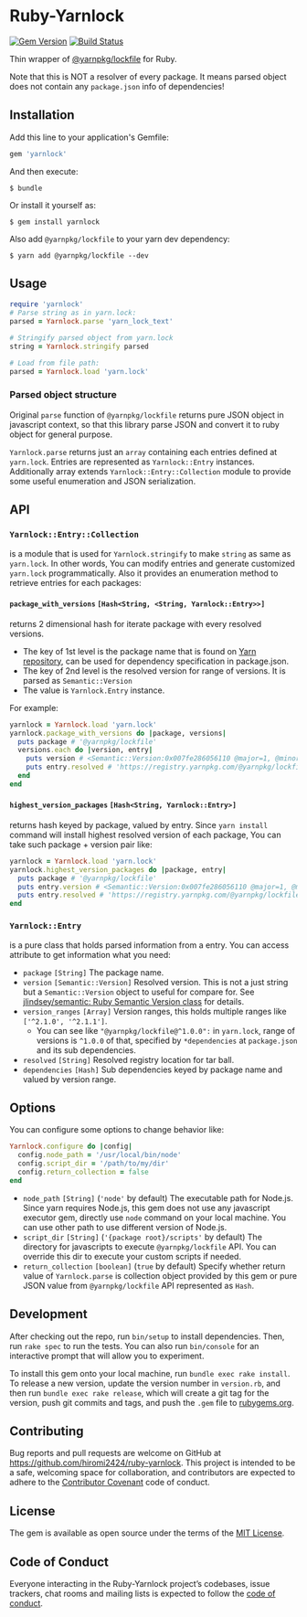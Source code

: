 # Ruby-Yarnlock

[![Gem Version](https://badge.fury.io/rb/yarnlock.svg)](https://badge.fury.io/rb/yarnlock)
[![Build Status](https://travis-ci.org/hiromi2424/ruby-yarnlock.svg?branch=master)](https://travis-ci.org/hiromi2424/ruby-yarnlock)

Thin wrapper of [@yarnpkg/lockfile](https://yarnpkg.com/en/package/@yarnpkg/lockfile) for Ruby.

Note that this is NOT a resolver of every package.
It means parsed object does not contain any `package.json` info of dependencies!

## Installation

Add this line to your application's Gemfile:

```ruby
gem 'yarnlock'
```

And then execute:

    $ bundle

Or install it yourself as:

    $ gem install yarnlock

Also add `@yarnpkg/lockfile` to your yarn dev dependency:

    $ yarn add @yarnpkg/lockfile --dev


## Usage

```ruby
require 'yarnlock'
# Parse string as in yarn.lock:
parsed = Yarnlock.parse 'yarn_lock_text'

# Stringify parsed object from yarn.lock
string = Yarnlock.stringify parsed

# Load from file path:
parsed = Yarnlock.load 'yarn.lock'
```

### Parsed object structure

Original `parse` function of `@yarnpkg/lockfile` returns pure JSON object in javascript context, so that this library parse JSON and convert it to ruby object for general purpose.

`Yarnlock.parse` returns just an `array` containing each entries defined at `yarn.lock`. Entries are represented as `Yarnlock::Entry` instances. Additionally array extends `Yarnlock::Entry::Collection` module to provide some useful enumeration and JSON serialization.

## API

### `Yarnlock::Entry::Collection`

is a module that is used for `Yarnlock.stringify` to make `string` as same as `yarn.lock`. In other words, You can modify entries and generate customized `yarn.lock` programmatically. Also it provides an enumeration method to retrieve entries for each packages:

#### `package_with_versions` `[Hash<String, <String, Yarnlock::Entry>>]`

returns 2 dimensional hash for iterate package with every resolved versions.

- The key of 1st level is the package name that is found on [Yarn repository](https://yarnpkg.com), can be used for dependency specification in package.json.
- The key of 2nd level is the resolved version for range of versions. It is parsed as `Semantic::Version`
- The value is `Yarnlock.Entry` instance.

For example:

```ruby
yarnlock = Yarnlock.load 'yarn.lock'
yarnlock.package_with_versions do |package, versions|
  puts package # '@yarnpkg/lockfile'
  versions.each do |version, entry|
    puts version # <Semantic::Version:0x007fe286056110 @major=1, @minor=0, @patch=0, @pre=nil, @build=nil, @version="1.0.0">
    puts entry.resolved # 'https://registry.yarnpkg.com/@yarnpkg/lockfile/-/lockfile-1.0.0.tgz#33d1dbb659a23b81f87f048762b35a446172add3'
  end
end
```


#### `highest_version_packages` `[Hash<String, Yarnlock::Entry>]`

returns hash keyed by package, valued by entry. Since `yarn install` command will install highest resolved version of each package, You can take such package + version pair like:

```ruby
yarnlock = Yarnlock.load 'yarn.lock'
yarnlock.highest_version_packages do |package, entry|
  puts package # '@yarnpkg/lockfile'
  puts entry.version # <Semantic::Version:0x007fe286056110 @major=1, @minor=0, @patch=0, @pre=nil, @build=nil, @version="1.0.0">
  puts entry.resolved # 'https://registry.yarnpkg.com/@yarnpkg/lockfile/-/lockfile-1.0.0.tgz#33d1dbb659a23b81f87f048762b35a446172add3'
end
```

### `Yarnlock::Entry`

is a pure class that holds parsed information from a entry. You can access attribute to get information what you need:

- `package` `[String]` The package name.
- `version` `[Semantic::Version]` Resolved version. This is not a just string but a `Semantic::Version` object to useful for compare for. See  [jlindsey/semantic: Ruby Semantic Version class](https://github.com/jlindsey/semantic/) for details.
- `version_ranges` `[Array]` Version ranges, this holds multiple ranges like `['^2.1.0', '^2.1.1']`.
  - You can see like `"@yarnpkg/lockfile@^1.0.0":` in `yarn.lock`, range of versions is `^1.0.0` of that, specified by `*dependencies` at `package.json` and its sub dependencies.
- `resolved` `[String]` Resolved registry location for tar ball.
- `dependencies` `[Hash]` Sub dependencies keyed by package name and valued by version range.

## Options

You can configure some options to change behavior like:

```ruby
Yarnlock.configure do |config|
  config.node_path = '/usr/local/bin/node'
  config.script_dir = '/path/to/my/dir'
  config.return_collection = false
end
```

- `node_path` `[String]` (`'node'` by default) The executable path for Node.js. Since yarn requires Node.js, this gem does not use any javascript executor gem, directly use `node` command on your local machine. You can use other path to use different version of Node.js.
- `script_dir` `[String]` (`'{package root}/scripts'` by default) The directory for javascripts to execute `@yarnpkg/lockfile` API. You can override this dir to execute your custom scripts if needed.
- `return_collection` `[boolean]` (`true` by default) Specify whether return value of `Yarnlock.parse` is collection object provided by this gem or pure JSON value from `@yarnpkg/lockfile` API represented as `Hash`.


## Development

After checking out the repo, run `bin/setup` to install dependencies. Then, run `rake spec` to run the tests. You can also run `bin/console` for an interactive prompt that will allow you to experiment.

To install this gem onto your local machine, run `bundle exec rake install`. To release a new version, update the version number in `version.rb`, and then run `bundle exec rake release`, which will create a git tag for the version, push git commits and tags, and push the `.gem` file to [rubygems.org](https://rubygems.org).

## Contributing

Bug reports and pull requests are welcome on GitHub at https://github.com/hiromi2424/ruby-yarnlock. This project is intended to be a safe, welcoming space for collaboration, and contributors are expected to adhere to the [Contributor Covenant](http://contributor-covenant.org) code of conduct.

## License

The gem is available as open source under the terms of the [MIT License](https://opensource.org/licenses/MIT).

## Code of Conduct

Everyone interacting in the Ruby-Yarnlock project’s codebases, issue trackers, chat rooms and mailing lists is expected to follow the [code of conduct](https://github.com/hiromi2424/ruby-yarnlock/blob/master/CODE_OF_CONDUCT.md).
